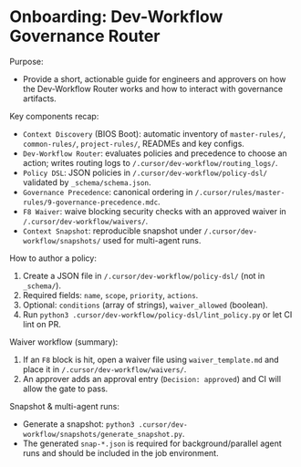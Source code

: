 # Onboarding: Dev-Workflow Governance Router

Purpose:

- Provide a short, actionable guide for engineers and approvers on how the Dev-Workflow Router works and how to interact with governance artifacts.

Key components recap:

- `Context Discovery` (BIOS Boot): automatic inventory of `master-rules/`, `common-rules/`, `project-rules/`, READMEs and key configs.
- `Dev-Workflow Router`: evaluates policies and precedence to choose an action; writes routing logs to `/.cursor/dev-workflow/routing_logs/`.
- `Policy DSL`: JSON policies in `/.cursor/dev-workflow/policy-dsl/` validated by `_schema/schema.json`.
- `Governance Precedence`: canonical ordering in `/.cursor/rules/master-rules/9-governance-precedence.mdc`.
- `F8 Waiver`: waive blocking security checks with an approved waiver in `/.cursor/dev-workflow/waivers/`.
- `Context Snapshot`: reproducible snapshot under `/.cursor/dev-workflow/snapshots/` used for multi-agent runs.

How to author a policy:

1. Create a JSON file in `/.cursor/dev-workflow/policy-dsl/` (not in `_schema/`).
2. Required fields: `name`, `scope`, `priority`, `actions`.
3. Optional: `conditions` (array of strings), `waiver_allowed` (boolean).
4. Run `python3 .cursor/dev-workflow/policy-dsl/lint_policy.py` or let CI lint on PR.

Waiver workflow (summary):

1. If an `F8` block is hit, open a waiver file using `waiver_template.md` and place it in `/.cursor/dev-workflow/waivers/`.
2. An approver adds an approval entry (`Decision: approved`) and CI will allow the gate to pass.

Snapshot & multi-agent runs:

- Generate a snapshot: `python3 .cursor/dev-workflow/snapshots/generate_snapshot.py`.
- The generated `snap-*.json` is required for background/parallel agent runs and should be included in the job environment.

